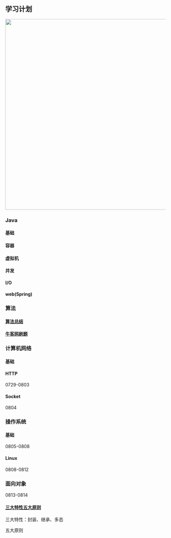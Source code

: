 ## 学习计划

<div align="center">
    <img src="pics/技术大纲.png" width="600px">
</div>

### Java

#### 基础

#### 容器

#### 虚拟机



#### 并发



#### I/O



#### web(Spring)



### 算法

#### [算法总结](<https://cyc2018.github.io/CS-Notes/#/notes/%E7%AE%97%E6%B3%95%20-%20%E7%9B%AE%E5%BD%951>)

#### [牛客网刷题](<https://cyc2018.github.io/CS-Notes/#/notes/%E5%89%91%E6%8C%87%20Offer%20%E9%A2%98%E8%A7%A3%20-%20%E7%9B%AE%E5%BD%951>)



### 计算机网络

#### 基础



#### HTTP

0729-0803

#### Socket

0804



### 操作系统

#### 基础

0805-0808

#### Linux

0808-0812

### 面向对象

0813-0814

#### [三大特性五大原则](<https://cyc2018.github.io/CS-Notes/#/notes/%E9%9D%A2%E5%90%91%E5%AF%B9%E8%B1%A1%E6%80%9D%E6%83%B3>)

三大特性：封装、继承、多态

五大原则

#### 

